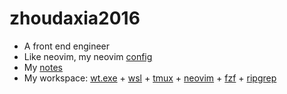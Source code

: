 # zhoudaxia2016

- A front end engineer
- Like neovim, my neovim [config](https://github.com/zhoudaxia2016/nvim-profile)
- My [notes](https://github.com/zhoudaxia2016/note)
- My workspace: [wt.exe](https://github.com/microsoft/terminal) + [wsl](https://github.com/microsoft/WSL) + [tmux](https://github.com/tmux/tmux) + [neovim](https://github.com/neovim/neovim) + [fzf](https://github.com/junegunn/fzf) + [ripgrep](https://github.com/BurntSushi/ripgrep)
